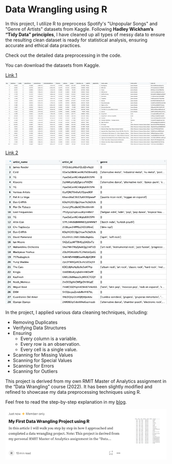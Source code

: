 # Data Wrangling using R

In this project, I utilize R to preprocess Spotify's "Unpopular Songs" and "Genre of Artists" datasets from Kaggle. Following **Hadley Wickham’s “Tidy Data” principles**, I have cleaned up all types of messy data to ensure the resulting clean dataset is ready for statistical analysis, ensuring accurate and ethical data practices.

Check out the detailed data preprocessing in the code.

You can download the datasets from Kaggle.

[Link 1](https://www.kaggle.com/datasets/estienneggx/spotify-unpopular-songs?select=unpopular_songs.csv)

![Screenshot of unpopular songs csv](/img/unpopular_songs.png)

[Link 2](https://www.kaggle.com/datasets/estienneggx/spotify-unpopular-songs?select=z_genre_of_artists.csv)

![Screenshot of z_genre_of_artists csv](/img/z_genre_of_artists.png)

In the project, I applied various data cleaning techniques, including:
- Removing Duplicates
- Verifying Data Structures
- Ensuring
  - Every column is a variable.
  - Every row is an observation.
  - Every cell is a single value.
- Scanning for Missing Values
- Scanning for Special Values
- Scanning for Errors
- Scanning for Outliers

This project is derived from my own RMIT Master of Analytics assignment in the “Data Wrangling” course (2022). It has been slightly modified and refined to showcase my data preprocessing techniques using R.

Feel free to read the step-by-step explanation in my [blog](https://medium.com/@cserinhk/my-first-data-wrangling-project-using-r-52af4c2e1885).

![Screenshot of medium blog](/img/medium.png)
